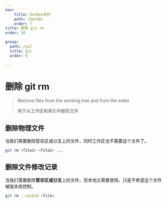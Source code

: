 ```yaml
---
nav:
    title: DevOps系列
    path: /DevOps
    order: 7
title: 删除 git rm
order: 10

group:
  path: /git
  title: git
  order: 9
  
---
```


# 删除 git rm

> Remove files from the working tree and from the index
>
> 用于从工作区和索引中删除文件

## 删除物理文件

当我们需要删除暂存区或分支上的文件，同时工作区也不需要这个文件了。

```bash
git rm <file1> <file2> ...
```

## 删除文件修改记录

当我们需要删除**暂存区或分支**上的文件，但本地又需要使用，只是不希望这个文件被版本库控制。

```bash
git rm --cached <file>
```
